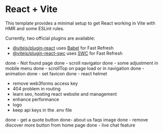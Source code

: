 # React + Vite

This template provides a minimal setup to get React working in Vite with HMR and some ESLint rules.

Currently, two official plugins are available:

- [@vitejs/plugin-react](https://github.com/vitejs/vite-plugin-react/blob/main/packages/plugin-react/README.md) uses [Babel](https://babeljs.io/) for Fast Refresh
- [@vitejs/plugin-react-swc](https://github.com/vitejs/vite-plugin-react-swc) uses [SWC](https://swc.rs/) for Fast Refresh


done - Not found page 
done - scroll navigator
done - some adjustment in mobile menu
done - scrollTop on page load or in navigation
done - animation
done - set favicon
done - react helmet
- remove web3forms access key
- 404 problem in routing
- learn seo, hosting react website and management
- enhance performance
- logo
- keep api keys in the .env file


done - get a quote button
done- about us faqs image
done - remove discover more button from home page
done - live chat feature